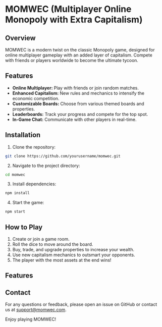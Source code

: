 # MOMWEC (Multiplayer Online Monopoly with Extra Capitalism)

## Overview
MOMWEC is a modern twist on the classic Monopoly game, designed for online multiplayer gameplay with an added layer of capitalism. Compete with friends or players worldwide to become the ultimate tycoon.

## Features
- **Online Multiplayer:** Play with friends or join random matches.
- **Enhanced Capitalism:** New rules and mechanics to intensify the economic competition.
- **Customizable Boards:** Choose from various themed boards and properties.
- **Leaderboards:** Track your progress and compete for the top spot.
- **In-Game Chat:** Communicate with other players in real-time.

## Installation
1. Clone the repository:
  ```bash
  git clone https://github.com/yourusername/momwec.git
  ```
2. Navigate to the project directory:
  ```bash
  cd momwec
  ```
3. Install dependencies:
  ```bash
  npm install
  ```
4. Start the game:
  ```bash
  npm start
  ```

## How to Play
1. Create or join a game room.
2. Roll the dice to move around the board.
3. Buy, trade, and upgrade properties to increase your wealth.
4. Use new capitalism mechanics to outsmart your opponents.
5. The player with the most assets at the end wins!

## Features


## Contact
For any questions or feedback, please open an issue on GitHub or contact us at support@momwec.com.

Enjoy playing MOMWEC!